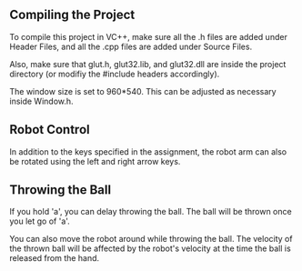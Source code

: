 ## Compiling the Project

To compile this project in VC++, make sure all the .h files are added under Header Files, and all the .cpp files are added under Source Files. 

Also, make sure that glut.h, glut32.lib, and glut32.dll are inside the project directory (or modifiy the #include headers accordingly).

The window size is set to 960*540. This can be adjusted as necessary inside Window.h.



## Robot Control

In addition to the keys specified in the assignment, the robot arm can also be rotated using the left and right arrow keys.


## Throwing the Ball

If you hold 'a', you can delay throwing the ball. The ball will be thrown once you let go of 'a'.

You can also move the robot around while throwing the ball. The velocity of the thrown ball will be affected by the robot's velocity at the time the ball is released from the hand.